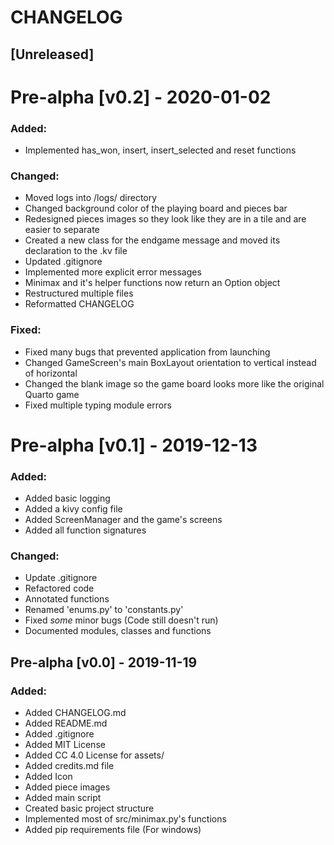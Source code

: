# CHANGELOG

## [Unreleased]


# Pre-alpha [v0.2] - 2020-01-02


### Added:
- Implemented has_won, insert, insert_selected and reset functions

### Changed:
- Moved logs into /logs/ directory
- Changed background color of the playing board and pieces bar
- Redesigned pieces images so they look like they are in a tile and are easier to separate 
- Created a new class for the endgame message and moved its declaration to the .kv file
- Updated .gitignore
- Implemented more explicit error messages
- Minimax and it's helper functions now return an Option object
- Restructured multiple files
- Reformatted CHANGELOG

### Fixed:
- Fixed many bugs that prevented application from launching
- Changed GameScreen's main BoxLayout orientation to vertical instead of horizontal
- Changed the blank image so the game board looks more like the original Quarto game
- Fixed multiple typing module errors


# Pre-alpha [v0.1] - 2019-12-13


### Added:
- Added basic logging
- Added a kivy config file
- Added ScreenManager and the game's screens
- Added all function signatures

### Changed:
- Update .gitignore
- Refactored code
- Annotated functions
- Renamed 'enums.py' to 'constants.py'
- Fixed _some_ minor bugs (Code still doesn't run)
- Documented modules, classes and functions


## Pre-alpha [v0.0] - 2019-11-19


### Added:
- Added CHANGELOG.md
- Added README.md
- Added .gitignore
- Added MIT License
- Added CC 4.0 License for assets/
- Added credits.md file
- Added Icon
- Added piece images
- Added main script
- Created basic project structure
- Implemented most of src/minimax.py's functions
- Added pip requirements file (For windows)
